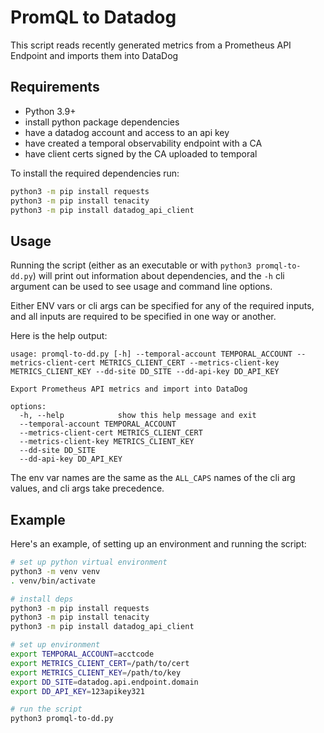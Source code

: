 PromQL to Datadog
=================

This script reads recently generated metrics from a Prometheus API Endpoint and imports them into DataDog

Requirements
------------

* Python 3.9+
* install python package dependencies
* have a datadog account and access to an api key
* have created a temporal observability endpoint with a CA
* have client certs signed by the CA uploaded to temporal

To install the required dependencies run:

```bash
python3 -m pip install requests
python3 -m pip install tenacity
python3 -m pip install datadog_api_client
```

Usage
-----

Running the script (either as an executable or with `python3 promql-to-dd.py`) will print out information about dependencies, and the `-h` cli argument can be used to see usage and command line options.

Either ENV vars or cli args can be specified for any of the required inputs, and all inputs are required to be specified in one way or another.

Here is the help output:

```
usage: promql-to-dd.py [-h] --temporal-account TEMPORAL_ACCOUNT --metrics-client-cert METRICS_CLIENT_CERT --metrics-client-key METRICS_CLIENT_KEY --dd-site DD_SITE --dd-api-key DD_API_KEY

Export Prometheus API metrics and import into DataDog

options:
  -h, --help            show this help message and exit
  --temporal-account TEMPORAL_ACCOUNT
  --metrics-client-cert METRICS_CLIENT_CERT
  --metrics-client-key METRICS_CLIENT_KEY
  --dd-site DD_SITE
  --dd-api-key DD_API_KEY
```

The env var names are the same as the `ALL_CAPS` names of the cli arg values, and cli args take precedence.

Example
-------

Here's an example, of setting up an environment and running the script:

```bash
# set up python virtual environment
python3 -m venv venv
. venv/bin/activate

# install deps
python3 -m pip install requests
python3 -m pip install tenacity
python3 -m pip install datadog_api_client

# set up environment
export TEMPORAL_ACCOUNT=acctcode
export METRICS_CLIENT_CERT=/path/to/cert
export METRICS_CLIENT_KEY=/path/to/key
export DD_SITE=datadog.api.endpoint.domain
export DD_API_KEY=123apikey321

# run the script
python3 promql-to-dd.py
```
